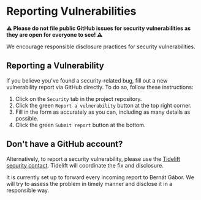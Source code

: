 # Reporting Vulnerabilities

**⚠️ Please do not file public GitHub issues for security vulnerabilities as they are open for everyone to see! ⚠️**

We encourage responsible disclosure practices for security vulnerabilities.

## Reporting a Vulnerability

If you believe you've found a security-related bug, fill out a new
vulnerability report via GitHub directly. To do so, follow these instructions:

1. Click on the `Security` tab in the project repository.
2. Click the green `Report a vulnerability` button at the top right corner.
3. Fill in the form as accurately as you can, including as many details as possible.
4. Click the green `Submit report` button at the bottom.

## Don't have a GitHub account?

Alternatively, to report a security vulnerability, please use the
[Tidelift security contact](https://tidelift.com/security). Tidelift will coordinate the fix and disclosure.

It is currently set up to forward every incoming report to Bernát Gábor. We will try to assess the problem in timely
manner and disclose it in a responsible way.
